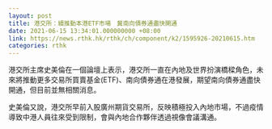 ```yaml
---
layout: post
title: 港交所：續推動本港ETF市場　冀南向債券通盡快開通
date: 2021-06-15 13:34:01.000000000 +08:00
link: https://news.rthk.hk/rthk/ch/component/k2/1595926-20210615.htm
categories: rthk
---
```


港交所主席史美倫在一個論壇上表示，港交所一直在內地及世界扮演橋樑角色，未來將推動更多交易所買賣基金(ETF)、南向債券通在港發展，期望南向債券通盡快開通，但目前並無相關消息。

史美倫又說，港交所早前入股廣州期貨交易所，反映積極投入內地市場，不過疫情導致中港人員往來受到限制，會與內地合作夥伴透過視像會議溝通。
